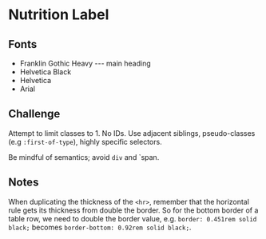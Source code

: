 # Nutrition Label #

## Fonts ##

- Franklin Gothic Heavy --- main heading
- Helvetica Black
- Helvetica
- Arial

## Challenge ##

Attempt to limit classes to 1. No IDs. Use adjacent siblings, pseudo-classes (e.g `:first-of-type`), highly specific selectors.

Be mindful of semantics; avoid `div` and `span.

## Notes ##

When duplicating the thickness of the `<hr>`, remember that
the horizontal rule gets its thickness from double the border.
So for the bottom border of a table row, we need to double the
border value, e.g. `border: 0.451rem solid black;` becomes
`border-bottom: 0.92rem solid black;`.